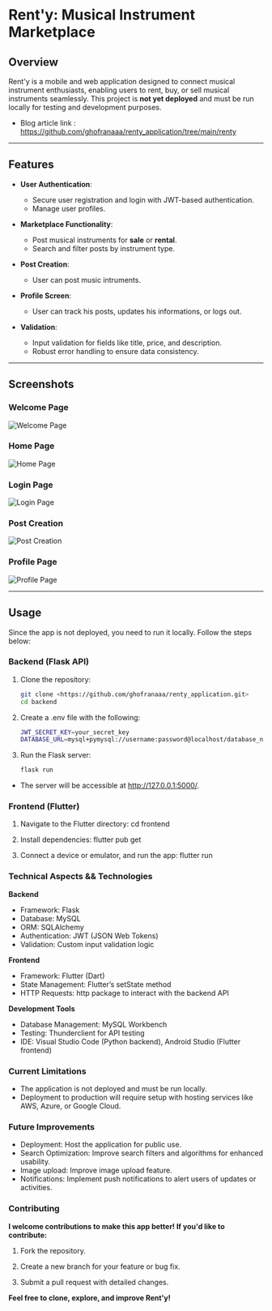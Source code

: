 # Rent'y: Musical Instrument Marketplace

## Overview
Rent'y is a mobile and web application designed to connect musical instrument enthusiasts, enabling users to rent, buy, or sell musical instruments seamlessly. This project is **not yet deployed** and must be run locally for testing and development purposes.

- Blog article link : https://github.com/ghofranaaa/renty_application/tree/main/renty
---

## Features

- **User Authentication**:
  - Secure user registration and login with JWT-based authentication.
  - Manage user profiles.

- **Marketplace Functionality**:
  - Post musical instruments for **sale** or **rental**.
  - Search and filter posts by instrument type.

- **Post Creation**:
  - User can post music intruments.

- **Profile Screen**:
  - User can track his posts, updates his informations, or logs out.

- **Validation**:
  - Input validation for fields like title, price, and description.
  - Robust error handling to ensure data consistency.

---

## Screenshots

### Welcome Page
![Welcome Page](assets/screenshots/welcome.png "Welcome Page Screenshot")

### Home Page
![Home Page](assets/screenshots/home.png "Home Page Screenshot")

### Login Page
![Login Page](assets/screenshots/login.png "Login Page Screenshot")

### Post Creation
![Post Creation](assets/screenshots/post.png "Post Creation Screenshot")

### Profile Page
![Profile Page](assets/screenshots/profile.png "Profile Page Screenshot")

---

## Usage

Since the app is not deployed, you need to run it locally. Follow the steps below:



### Backend (Flask API)

1. Clone the repository:
   ```bash
   git clone <https://github.com/ghofranaaa/renty_application.git>
   cd backend

2. Create a .env file with the following:
   ```bash
   JWT_SECRET_KEY=your_secret_key
   DATABASE_URL=mysql+pymysql://username:password@localhost/database_name

3. Run the Flask server:
   ```bash
   flask run

- The server will be accessible at http://127.0.0.1:5000/.


### Frontend (Flutter)

1. Navigate to the Flutter directory:
   cd frontend

2. Install dependencies:
   flutter pub get

3. Connect a device or emulator, and run the app:
   flutter run


### Technical Aspects && Technologies

**Backend**

- Framework: Flask
- Database: MySQL
- ORM: SQLAlchemy
- Authentication: JWT (JSON Web Tokens)
- Validation: Custom input validation logic


**Frontend**

- Framework: Flutter (Dart)
- State Management: Flutter’s setState method
- HTTP Requests: http package to interact with the backend API


**Development Tools**

- Database Management: MySQL Workbench
- Testing: Thunderclient for API testing
- IDE: Visual Studio Code (Python backend), Android Studio (Flutter frontend)


### Current Limitations

* The application is not deployed and must be run locally.
* Deployment to production will require setup with hosting services like AWS, Azure, or Google Cloud.



### Future Improvements

* Deployment: Host the application for public use.
* Search Optimization: Improve search filters and algorithms for enhanced usability.
* Image upload: Improve image upload feature.
* Notifications: Implement push notifications to alert users of updates or activities.


### Contributing

**I welcome contributions to make this app better! If you'd like to contribute:**

1. Fork the repository.

2. Create a new branch for your feature or bug fix.

3. Submit a pull request with detailed changes.

**Feel free to clone, explore, and improve Rent'y!**